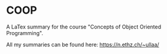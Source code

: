 # COOP

A LaTex summary for the course "Concepts of Object Oriented Programming". 

All my summaries can be found here: https://n.ethz.ch/~ullaa/
